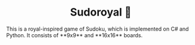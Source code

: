 <h1 align="center">Sudoroyal 👑</h1>
This is a royal-inspired game of Sudoku, which is implemented on C# and Python. It consists of **9x9** and **16x16** boards.
